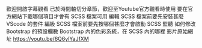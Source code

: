 歡迎開啟字幕觀看
已於時間軸切分章節，歡迎至Youtube官方觀看時使用
要在官方網站下載哪個項目才會有 SCSS 檔案可用
編輯 SCSS 檔案前要先安裝甚麼 VScode 的套件
編級 SCSS 檔案前要先按哪個甚麼才會啟動 SCSS 監聽
如何修改 Bootstrap 的預設欄數
Bootstrap 內的色彩系統，在 SCSS 內的哪裡
影片原始網址 https://youtu.be/6Q6ylYaJfXM
